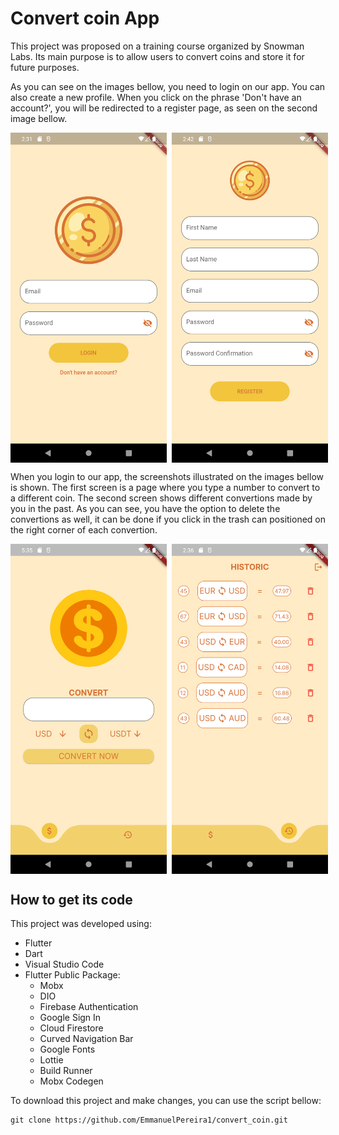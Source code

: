 # Convert coin App

This project was proposed on a training course organized by Snowman Labs. Its main purpose is to allow users to convert coins and store it for future purposes.

As you can see on the images bellow, you need to login on our app. You can also create a new profile. When you click on the phrase 'Don't have an account?', you will be redirected to a register page, as seen on the second image bellow.

<div style="display: flex;">
<img src="./screenshots/screenshot1.png" width="250">&nbsp;&nbsp;
<img src="./screenshots/screenshot2.png" width="250">
</div>

When you login to our app, the screenshots illustrated on the images bellow is shown. The first screen is a page where you type a number to convert to a different coin. The second screen shows different convertions made by you in the past. As you can see, you have the option to delete the convertions as well, it can be done if you click in the trash can positioned on the right corner of each convertion.

<div style="display: flex;">
<img src="./screenshots/screenshot3.png" width="250">&nbsp;&nbsp;
<img src="./screenshots/screenshot4.png" width="250">
</div>

## How to get its code

This project was developed using:
- Flutter
- Dart
- Visual Studio Code
- Flutter Public Package:
    - Mobx
    - DIO
    - Firebase Authentication
    - Google Sign In
    - Cloud Firestore
    - Curved Navigation Bar
    - Google Fonts
    - Lottie
    - Build Runner
    - Mobx Codegen

To download this project and make changes, you can use the script bellow:

```
git clone https://github.com/EmmanuelPereira1/convert_coin.git
```
